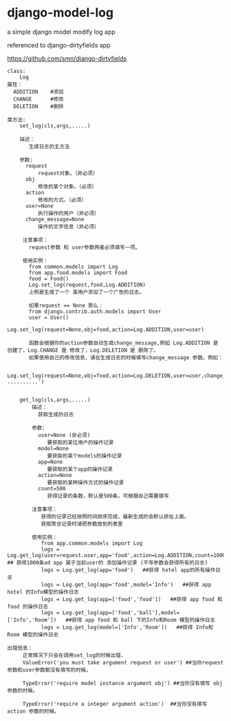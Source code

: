 django-model-log
================

a simple django model modify log app

referenced to django-dirtyfields app

https://github.com/smn/django-dirtyfields

    class:
        Log
    属性：
      ADDITION    #添加
      CHANGE      #修改
      DELETION    #删除

    类方法: 
        set_log(cls,args,.....)

        描述：
           生成日志的主方法

        参数: 
          request 
              request对象。（非必须）
          obj
              修改的某个对象。（必须）
          action
              修改的方式。（必须）
          user=None
              执行操作的用户（非必须）
          change_message=None
              操作的文字信息（非必须）

         注意事项：
           request参数 和 user参数两者必须填写一项。

         使用实例：
           from common.models import Log
           from app.food.models import Food
           food = Food()
           Log.set_log(request,food,Log.ADDITION)
           上例是生成了一个 某用户添加了一个广告的日志。

           如果request == None 那么：
           from django.contrib.auth.models import User
           user = User()          
           Log.set_log(request=None,obj=food,action=Log.ADDITION,user=user)

           函数会根据你的action参数自动生成change_message,例如 Log.ADDITION 是 创建了，Log.CHANGE 是 修改了，Log.DELETION 是 删除了。
           如果使用自己的修改信息，请在生成日志的时候填写change_message 参数。例如：

           Log.set_log(request=None,obj=food,action=Log.DELETION,user=user,change_message='balallalala ..........')


        get_log(cls,args,.....)
            描述：
              获取生成的日志

            参数: 
              user=None (非必须)
                 要获取的某位用户的操作记录
              model=None
                 要获取的某个models的操作记录
              app=None
                 要获取的某个app的操作记录
              action=None
                 要获取的某种操作方式的操作记录
              count=500 
                 获得记录的条数，默认是500条，可根据自己需要填写
            
            注意事项：
               获得的记录已经按照时间排序完成，最新生成的会默认排在上面。
               获取聚合记录时请把参数放到列表里
            
            使用实例：
               from app.common.models import Log
               logs = Log.get_log(user=request.user,app='food',action=Log.ADDITION,count=1000)    ## 获得1000条ad app 属于当前user的 添加操作记录 (不写参数会获得所有的日志)
               logs = Log.get_log(app='food')   ##获得 hotel app的所有操作日志
               logs = Log.get_log(app='food',model='Info')   ##获得 app hotel 的Info模型的操作日志
               logs = Log.get_log(app=['food','food'])   ##获得 app food 和 food 的操作日志
               logs = Log.get_log(app=['food','ball'],model=['Info','Room'])   ##获得 app food 和 ball 下的Info和Room 模型的操作日志
               logs = Log.get_log(model=['Info','Room'])   ##获得 Info和Room 模型的操作日志

    出错信息：
         正常情况下只会在调用set_log的时候出错.
         ValueError('you must take argument request or user') ##当你request参数和user参数都没有填写的时候。
         
         TypeError('require model instance argument obj') ##当你没有填写 obj参数的时候。

         TypeError('require a integer argument action')  ##当你没有填写action 参数的时候。